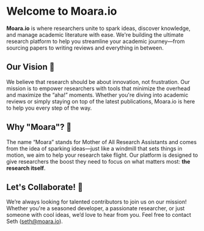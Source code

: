 # Welcome to Moara.io

**Moara.io** is where researchers unite to spark ideas, discover knowledge, and manage academic literature with ease. We're building the ultimate research platform to help you streamline your academic journey—from sourcing papers to writing reviews and everything in between.

## Our Vision 🚀

We believe that research should be about innovation, not frustration. Our mission is to empower researchers with tools that minimize the overhead and maximize the “aha!” moments. Whether you're diving into academic reviews or simply staying on top of the latest publications, Moara.io is here to help you every step of the way.

## Why "Moara"? 🌱

The name “Moara” stands for Mother of All Research Assistants and comes from the idea of sparking ideas—just like a windmill that sets things in motion, we aim to help your research take flight. Our platform is designed to give researchers the boost they need to focus on what matters most: **the research itself**.

## Let's Collaborate! 🤝

We’re always looking for talented contributors to join us on our mission! Whether you're a seasoned developer, a passionate researcher, or just someone with cool ideas, we’d love to hear from you. Feel free to contact Seth (seth@moara.io).
